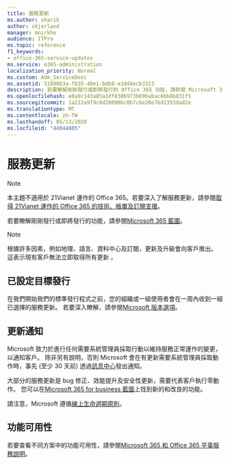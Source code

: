 ```yaml
---
title: 服務更新
ms.author: sharik
author: skjerland
manager: mnirkhe
audience: ITPro
ms.topic: reference
f1_keywords:
- office-365-service-updates
ms.service: o365-administration
localization_priority: Normal
ms.custom: Adm_ServiceDesc
ms.assetid: 5189063a-f835-40e1-bdb8-e3dd4ecb3323
description: 若要瞭解剛剛發行或即將發行的 Office 365 功能，請參閱 Microsoft 365 藍圖。
ms.openlocfilehash: e0a9c143a85a1df830b973b69babac6bb8b831f5
ms.sourcegitcommit: 1a212a9f9c8d28090bc0b7c6e20e76d1353dad2e
ms.translationtype: MT
ms.contentlocale: zh-TW
ms.lasthandoff: 05/13/2020
ms.locfileid: "44044805"
---
```

# <a name="service-updates"></a>服務更新

> [!NOTE]
> 本主題不適用於 21Vianet 運作的 Office 365。若要深入了解服務更新，請參閱[取得 21Vianet 運作的 Office 365 的技術、帳單及訂閱支援](https://go.microsoft.com/fwlink/?LinkID=733350&amp;clcid=0x409)。 
  
若要瞭解剛剛發行或即將發行的功能，請參閱[Microsoft 365 藍圖](https://go.microsoft.com/fwlink/?LinkId=509914)。
  
> [!NOTE]
> 根據許多因素，例如地理、語言、資料中心及訂閱，更新及升級會向客戶推出。 這表示現有客戶無法立即取得所有更新 。 
  
## <a name="targeted-release"></a>已設定目標發行

在我們開始我們的標準發行程式之前，您的組織或一組使用者會在一周內收到一組已選擇的服務更新。 若要深入瞭解，請參閱[Microsoft 版本選項](https://docs.microsoft.com/office365/admin/manage/release-options-in-office-365?view=o365-worldwide)。 
  
## <a name="update-notifications"></a>更新通知

Microsoft 致力於進行任何需要系統管理員採取行動以維持服務正常運作的變更，以通知客戶。 除非另有說明，否則 Microsoft 會在有更新需要系統管理員採取動作時，事先 (至少 30 天前) 透過[訊息中心](https://docs.microsoft.com/office365/admin/manage/message-center?view=o365-worldwide)發出通知。 
  
大部分的服務更新是 bug 修正、效能提升及安全性更新，需要代表客戶執行零動作。 您可以在[Microsoft 365 for business 藍圖](https://roadmap.office.com/)上找到新的和改良的功能。
  
請注意，Microsoft 遵循[線上生命週期原則](https://support.microsoft.com/lifecycle#gp/osslpolicy)。
  
## <a name="feature-availability"></a>功能可用性

若要查看不同方案中的功能可用性，請參閱[Microsoft 365 和 Office 365 平臺服務說明](office-365-platform-service-description.md)。
  

